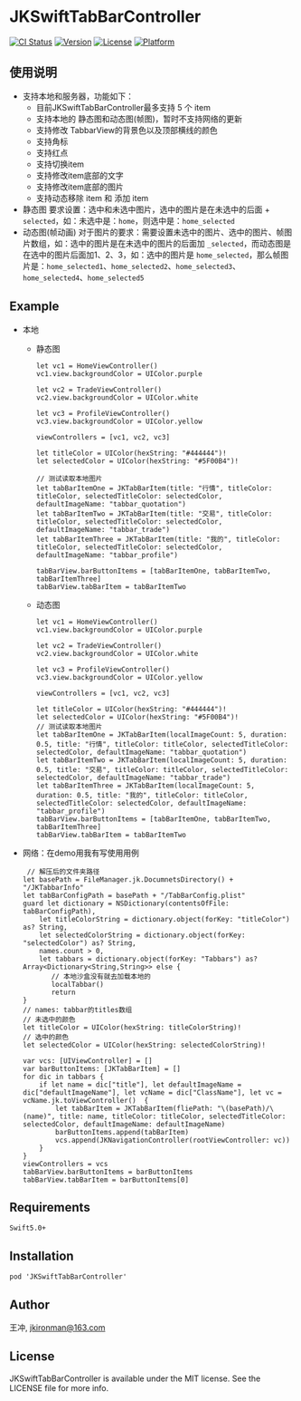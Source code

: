 # JKSwiftTabBarController

[![CI Status](https://img.shields.io/travis/王冲/JKSwiftTabBarController.svg?style=flat)](https://travis-ci.org/王冲/JKSwiftTabBarController)
[![Version](https://img.shields.io/cocoapods/v/JKSwiftTabBarController.svg?style=flat)](https://cocoapods.org/pods/JKSwiftTabBarController)
[![License](https://img.shields.io/cocoapods/l/JKSwiftTabBarController.svg?style=flat)](https://cocoapods.org/pods/JKSwiftTabBarController)
[![Platform](https://img.shields.io/cocoapods/p/JKSwiftTabBarController.svg?style=flat)](https://cocoapods.org/pods/JKSwiftTabBarController)

## 使用说明
   - 支持本地和服务器，功能如下：
      - 目前JKSwiftTabBarController最多支持 5 个 item
      - 支持本地的 静态图和动态图(帧图)，暂时不支持网络的更新
      - 支持修改 TabbarView的背景色以及顶部横线的颜色
      - 支持角标
      - 支持红点
      - 支持切换item
      - 支持修改item底部的文字
      - 支持修改item底部的图片
      - 支持动态移除 item 和 添加 item
   - 静态图
      要求设置：选中和未选中图片，选中的图片是在未选中的后面 + `selected`，如：未选中是：`home`，则选中是：`home_selected`
   - 动态图(帧动画)
      对于图片的要求：需要设置未选中的图片、选中的图片、帧图片数组，如：选中的图片是在未选中的图片的后面加  `_selected`，而动态图是在选中的图片后面加1、2、3，如：选中的图片是 `home_selected`，那么帧图片是：`home_selected1`、`home_selected2`、`home_selected3`、`home_selected4`、`home_selected5`
## Example
   - 本地
     - 静态图
     
           let vc1 = HomeViewController()
           vc1.view.backgroundColor = UIColor.purple
        
           let vc2 = TradeViewController()
           vc2.view.backgroundColor = UIColor.white
          
           let vc3 = ProfileViewController()
           vc3.view.backgroundColor = UIColor.yellow
        
           viewControllers = [vc1, vc2, vc3]
        
           let titleColor = UIColor(hexString: "#444444")!
           let selectedColor = UIColor(hexString: "#5F00B4")!
        
           // 测试读取本地图片
           let tabBarItemOne = JKTabBarItem(title: "行情", titleColor: titleColor, selectedTitleColor: selectedColor, defaultImageName: "tabbar_quotation")
           let tabBarItemTwo = JKTabBarItem(title: "交易", titleColor: titleColor, selectedTitleColor: selectedColor, defaultImageName: "tabbar_trade")
           let tabBarItemThree = JKTabBarItem(title: "我的", titleColor: titleColor, selectedTitleColor: selectedColor, defaultImageName: "tabbar_profile")
        
           tabBarView.barButtonItems = [tabBarItemOne, tabBarItemTwo, tabBarItemThree]
           tabBarView.tabBarItem = tabBarItemTwo
     - 动态图
     
           let vc1 = HomeViewController()
           vc1.view.backgroundColor = UIColor.purple
        
           let vc2 = TradeViewController()
           vc2.view.backgroundColor = UIColor.white
        
           let vc3 = ProfileViewController()
           vc3.view.backgroundColor = UIColor.yellow
        
           viewControllers = [vc1, vc2, vc3]
        
           let titleColor = UIColor(hexString: "#444444")!
           let selectedColor = UIColor(hexString: "#5F00B4")!
           // 测试读取本地图片
           let tabBarItemOne = JKTabBarItem(localImageCount: 5, duration: 0.5, title: "行情", titleColor: titleColor, selectedTitleColor: selectedColor, defaultImageName: "tabbar_quotation")
           let tabBarItemTwo = JKTabBarItem(localImageCount: 5, duration: 0.5, title: "交易", titleColor: titleColor, selectedTitleColor: selectedColor, defaultImageName: "tabbar_trade")
           let tabBarItemThree = JKTabBarItem(localImageCount: 5, duration: 0.5, title: "我的", titleColor: titleColor, selectedTitleColor: selectedColor, defaultImageName: "tabbar_profile")
           tabBarView.barButtonItems = [tabBarItemOne, tabBarItemTwo, tabBarItemThree]
           tabBarView.tabBarItem = tabBarItemTwo
   
   - 网络：在demo用我有写使用用例
       
          // 解压后的文件夹路径
         let basePath = FileManager.jk.DocumnetsDirectory() + "/JKTabbarInfo"
         let tabBarConfigPath = basePath + "/TabBarConfig.plist"
         guard let dictionary = NSDictionary(contentsOfFile: tabBarConfigPath),
             let titleColorString = dictionary.object(forKey: "titleColor") as? String,
             let selectedColorString = dictionary.object(forKey: "selectedColor") as? String,
             names.count > 0,
             let tabbars = dictionary.object(forKey: "Tabbars") as? Array<Dictionary<String,String>> else {
                // 本地沙盒没有就去加载本地的
                localTabbar()
                return
         }
         // names: tabbar的titles数组
         // 未选中的颜色
         let titleColor = UIColor(hexString: titleColorString)!
         // 选中的颜色
         let selectedColor = UIColor(hexString: selectedColorString)!
        
         var vcs: [UIViewController] = []
         var barButtonItems: [JKTabBarItem] = []
         for dic in tabbars {
             if let name = dic["title"], let defaultImageName = dic["defaultImageName"], let vcName = dic["ClassName"], let vc = vcName.jk.toViewController()  {
                 let tabBarItem = JKTabBarItem(fliePath: "\(basePath)/\(name)", title: name, titleColor: titleColor, selectedTitleColor: selectedColor, defaultImageName: defaultImageName)
                 barButtonItems.append(tabBarItem)
                 vcs.append(JKNavigationController(rootViewController: vc))
             }
         }
         viewControllers = vcs
         tabBarView.barButtonItems = barButtonItems
         tabBarView.tabBarItem = barButtonItems[0]

## Requirements

    Swift5.0+

## Installation

    pod 'JKSwiftTabBarController'
     

## Author

王冲, jkironman@163.com

## License

JKSwiftTabBarController is available under the MIT license. See the LICENSE file for more info.
